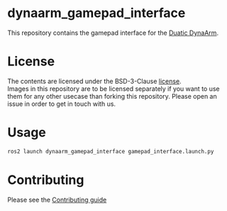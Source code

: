 # dynaarm_gamepad_interface

This repository contains the gamepad interface for the  [Duatic DynaArm](https://duatic.com/robotic-arm/).

# License

The contents are licensed under the BSD-3-Clause  [license](LICENSE).\
Images in this repository are to be licensed separately if you want to use them for any other usecase than forking this repository. Please open an issue in order to get in touch with us.

# Usage

```bash
ros2 launch dynaarm_gamepad_interface gamepad_interface.launch.py
```

# Contributing

Please see the [Contributing guide](./CONTRIBUTING.md)
